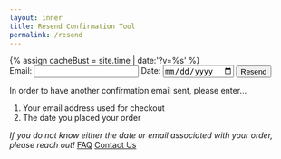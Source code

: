 ```yaml
---
layout: inner
title: Resend Confirmation Tool
permalink: /resend
---
```


<div id="ordertool">
    {% assign cacheBust = site.time | date:'?v=%s' %}
    <link type="text/css" rel="stylesheet" href="{{ "/orderstatus.css" | relative_url | append: cacheBust }}">
    <!---->
    <form class="orderlookup" id="orderform">
        <label for="email">Email:</label>
        <input type="email" id="email" required>
        <!---->
        <label for="date">Date:</label>
        <input type="date" id="date" required>
        <!---->
        <p id="message" class="message"></p>
        <!---->
        <button type="submit" class="button">Resend</button>
    </form>
    <div id="guide">
        <div id="orderdirections">
            <p>In order to have another confirmation email sent, please enter...</p>
            <ol>
                <li>Your email address used for checkout</li>
                <li>The date you placed your order</li>
            </ol>
        </div>
        <div class="ordersupport">
            <em>If you do not know either the date or email associated with your order, please reach out!</em>
            <span>
                <a class="button" href="https://secondcityprints.zendesk.com/hc/en-us" target="_blank">FAQ</a>
                <a class="button" href="https://secondcityprints.zendesk.com/hc/en-us/requests/new" target="_blank">Contact Us</a>
            </span>
        </div>
    </div>
</div>

<style>
#message {
    line-height: 1.5em;
    text-align: center;
    border: 1px solid;
    padding: 0.5em;
}

#message:empty {
    display: none;
}
</style>

<script>
    const form = document.getElementById('orderform');
    const message = document.getElementById('message');

    form.addEventListener('submit', function(event) {
        event.preventDefault();
        
        const email = document.getElementById('email').value;
        const date = document.getElementById('date').value;
        
        if (!email || !date) {
            message.innerHTML = 'Please fill in all fields.';
        } else if (!isValidEmail(email)) {
            message.innerHTML = 'Please enter a valid email address.';
        } else {
            makeOrderConfirmationRequest(email, date);
        }
    });

    function isValidEmail(email) {
        const emailRegex = /^[^\s@]+@[^\s@]+\.[^\s@]+$/;
        return emailRegex.test(email);
    }

    function makeOrderConfirmationRequest(email, date) {
        const baseURL = 'https://lr_resend.ksws.workers.dev/';
        const queryParams = `?email=${encodeURIComponent(email)}&date=${encodeURIComponent(date)}`;
        const requestURL = baseURL + queryParams;
        form.classList.add('fetching')

        fetch(requestURL)
        .then(response => response.json())
        .then(data => {
            if (data.success) {
                message.innerHTML = 'Request receieved! If your information is correct, you will receive another order confirmation email shortly.';
            } else {
                message.innerHTML = data.error;
            }
            form.classList.remove('fetching')
        })
        .catch(error => {
            message.textContent = 'An error occurred while processing your request.';
            form.classList.remove('fetching')
        });
    }
</script>